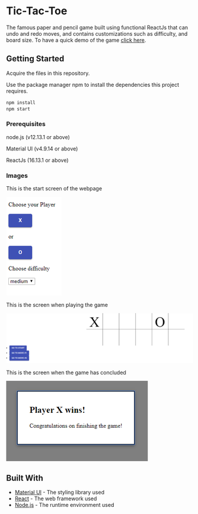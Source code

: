 # Tic-Tac-Toe

The famous paper and pencil game built using functional ReactJs that can undo and redo moves, and contains customizations such as difficulty, and board size. To have a quick demo of the game [click here](https://justinso1.github.io/tic-tac-toe/).

## Getting Started
Acquire the files in this repository.

Use the package manager npm to install the dependencies this project requires.
```bash
npm install
npm start
```
### Prerequisites

node.js (v12.13.1 or above)

Material UI (v4.9.14 or above)

ReactJs (16.13.1 or above)

### Images
This is the start screen of the webpage

![Image of StartScreen](/docs/images/StartScreen.png)

This is the screen when playing the game

![Image while playing the game](/docs/images/PlayingImg.png)

This is the screen when the game has concluded

![Image when game is finished](/docs/images/EndScreen.png)

## Built With

* [Material UI](https://material-ui.com/) - The styling library used
* [React](https://reactjs.org/) - The web framework used
* [Node.js](https://nodejs.org/en/) - The runtime environment used
